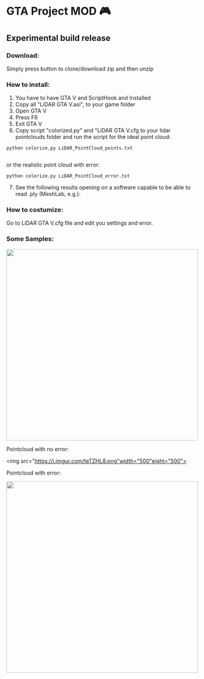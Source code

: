 

# GTA Project MOD 🎮 
## Experimental build release #
### Download:

Simply press button to clone/download zip and then unzip
### How to install:

1. You have to have GTA V and ScriptHook and  Installed
2. Copy all "LiDAR GTA V.asi", to your game folder
3. Open GTA V
4. Press F6
5. Exit GTA V
6. Copy script "colorized.py" and "LiDAR GTA V.cfg to your lidar pointclouds folder and run the script for the ideal point cloud:

```
python colorize.py LiDAR_PointCloud_points.txt


```

or the realistic point cloud with error:

```
python colorize.py LiDAR_PointCloud_error.txt

```

7. See the following results opening on a software capable to be able to read .ply (MeshLab, e.g.):


### How to costumize:

Go to LiDAR GTA V.cfg file and edit you settings and error.


### Some Samples:

<img src="https://i.imgur.com/HeCKTPx.png" width="500" eight="500">

Pointcloud with no error:


<img src="https://i.imgur.com/teTZHL8.png"width="500"eight="500">

Pointcloud with error:

<img src="https://i.imgur.com/UFCUtXu.png" width="500" eight="500">
